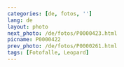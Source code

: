 ```yaml
---
categories: [de, fotos, '']
lang: de
layout: photo
next_photo: /de/fotos/P0000423.html
picname: P0000422
prev_photo: /de/fotos/P0000261.html
tags: [Fotofalle, Leopard]
---
```

